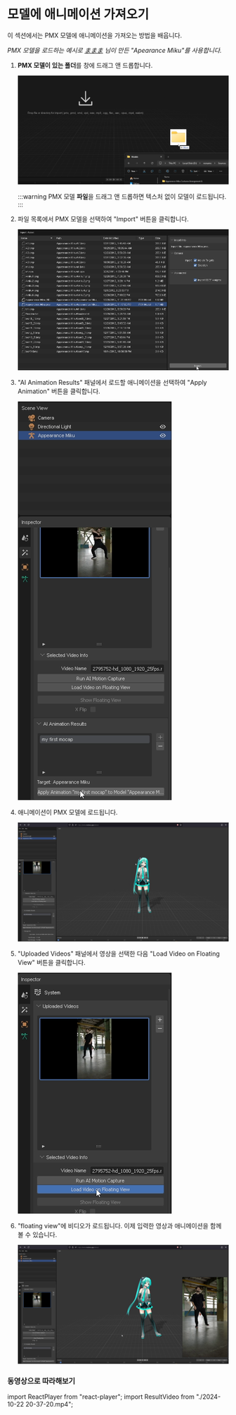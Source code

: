 # 모델에 애니메이션 가져오기

이 섹션에서는 PMX 모델에 애니메이션을 가져오는 방법을 배웁니다.

*PMX 모델을 로드하는 예시로 [ままま](https://seiga.nicovideo.jp/seiga/im2703273) 님이 만든 "Apearance Miku"를 사용합니다.*

1. **PMX 모델이 있는 폴더**를 창에 드래그 앤 드롭합니다.

    ![drag and drop](image.png)

    :::warning
    PMX 모델 **파일**을 드래그 앤 드롭하면 텍스처 없이 모델이 로드됩니다.
    :::

2. 파일 목록에서 PMX 모델을 선택하여 "Import" 버튼을 클릭합니다.
   
    ![import dialog](image-1.png)

3. "AI Animation Results" 패널에서 로드할 애니메이션을 선택하여 "Apply Animation" 버튼을 클릭합니다.
    
    ![apply animation](image-2.png)

4. 애니메이션이 PMX 모델에 로드됩니다.

    ![animation loaded](image-3.png)

5. "Uploaded Videos" 패널에서 영상을 선택한 다음 "Load Video on Floating View" 버튼을 클릭합니다.

    ![load on floating view](image-4.png)

6. "floating view"에 비디오가 로드됩니다. 이제 입력한 영상과 애니메이션을 함께 볼 수 있습니다.

    ![floating view loaded](image-5.png)

### 동영상으로 따라해보기

import ReactPlayer from "react-player";
import ResultVideo from "./2024-10-22 20-37-20.mp4";

<ReactPlayer
    url={ResultVideo}
    controls={true}
    width="100%"
    height="100%"/>
